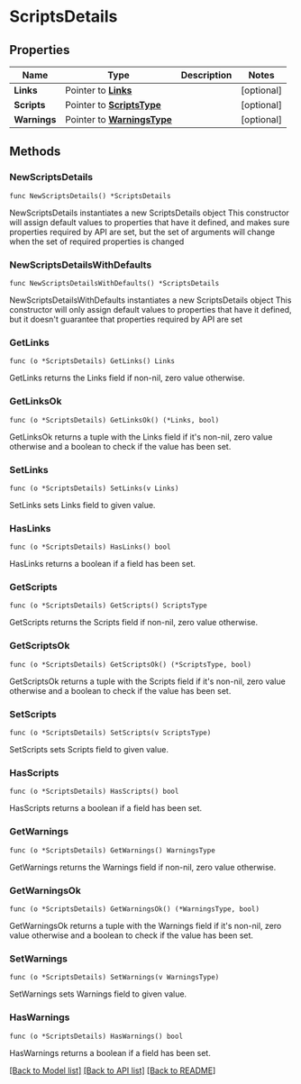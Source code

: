 # ScriptsDetails

## Properties

Name | Type | Description | Notes
------------ | ------------- | ------------- | -------------
**Links** | Pointer to [**Links**](Links.md) |  | [optional] 
**Scripts** | Pointer to [**ScriptsType**](ScriptsType.md) |  | [optional] 
**Warnings** | Pointer to [**WarningsType**](WarningsType.md) |  | [optional] 

## Methods

### NewScriptsDetails

`func NewScriptsDetails() *ScriptsDetails`

NewScriptsDetails instantiates a new ScriptsDetails object
This constructor will assign default values to properties that have it defined,
and makes sure properties required by API are set, but the set of arguments
will change when the set of required properties is changed

### NewScriptsDetailsWithDefaults

`func NewScriptsDetailsWithDefaults() *ScriptsDetails`

NewScriptsDetailsWithDefaults instantiates a new ScriptsDetails object
This constructor will only assign default values to properties that have it defined,
but it doesn't guarantee that properties required by API are set

### GetLinks

`func (o *ScriptsDetails) GetLinks() Links`

GetLinks returns the Links field if non-nil, zero value otherwise.

### GetLinksOk

`func (o *ScriptsDetails) GetLinksOk() (*Links, bool)`

GetLinksOk returns a tuple with the Links field if it's non-nil, zero value otherwise
and a boolean to check if the value has been set.

### SetLinks

`func (o *ScriptsDetails) SetLinks(v Links)`

SetLinks sets Links field to given value.

### HasLinks

`func (o *ScriptsDetails) HasLinks() bool`

HasLinks returns a boolean if a field has been set.

### GetScripts

`func (o *ScriptsDetails) GetScripts() ScriptsType`

GetScripts returns the Scripts field if non-nil, zero value otherwise.

### GetScriptsOk

`func (o *ScriptsDetails) GetScriptsOk() (*ScriptsType, bool)`

GetScriptsOk returns a tuple with the Scripts field if it's non-nil, zero value otherwise
and a boolean to check if the value has been set.

### SetScripts

`func (o *ScriptsDetails) SetScripts(v ScriptsType)`

SetScripts sets Scripts field to given value.

### HasScripts

`func (o *ScriptsDetails) HasScripts() bool`

HasScripts returns a boolean if a field has been set.

### GetWarnings

`func (o *ScriptsDetails) GetWarnings() WarningsType`

GetWarnings returns the Warnings field if non-nil, zero value otherwise.

### GetWarningsOk

`func (o *ScriptsDetails) GetWarningsOk() (*WarningsType, bool)`

GetWarningsOk returns a tuple with the Warnings field if it's non-nil, zero value otherwise
and a boolean to check if the value has been set.

### SetWarnings

`func (o *ScriptsDetails) SetWarnings(v WarningsType)`

SetWarnings sets Warnings field to given value.

### HasWarnings

`func (o *ScriptsDetails) HasWarnings() bool`

HasWarnings returns a boolean if a field has been set.


[[Back to Model list]](../README.md#documentation-for-models) [[Back to API list]](../README.md#documentation-for-api-endpoints) [[Back to README]](../README.md)


